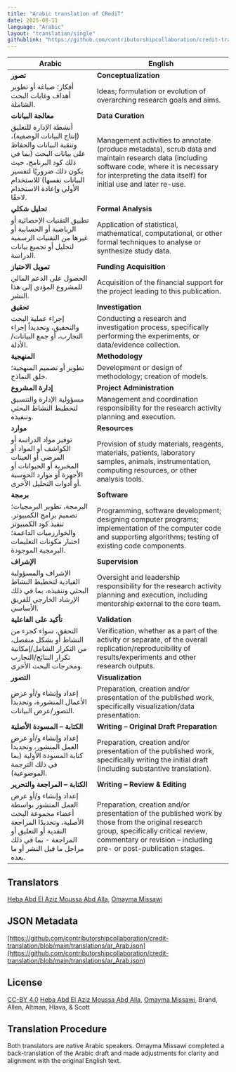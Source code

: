 ```yaml
---
title: "Arabic translation of CRediT"
date: 2025-08-11
language: "Arabic"
layout: "translation/single"
githublink: "https://github.com/contributorshipcollaboration/credit-translation/blob/main/translations/ar_Arab.json"
---
```


| Arabic | English |
| --- | --- |
| **تصور** | **Conceptualization** |
| أفكار؛ صياغة أو تطوير أهداف وغايات البحث الشاملة. | Ideas; formulation or evolution of overarching research goals and aims. |
| **معالجة البيانات** | **Data Curation** |
| أنشطة الإدارة للتعليق (إنتاج البيانات الوصفية)، وتنقية البيانات والحفاظ على بيانات البحث (بما في ذلك كود البرنامج، حيث يكون ذلك ضروريًا لتفسير البيانات نفسها) للاستخدام الأولي وإعادة الاستخدام لاحقًا. | Management activities to annotate (produce metadata), scrub data and maintain research data (including software code, where it is necessary for interpreting the data itself) for initial use and later re-use. |
| **تحليل شكلي** | **Formal Analysis** |
| تطبيق التقنيات الإحصائية أو الرياضية أو الحسابية أو غيرها من التقنيات الرسمية لتحليل أو تجميع بيانات الدراسة. | Application of statistical, mathematical, computational, or other formal techniques to analyse or synthesize study data. |
| **تمويل الاحتياز** | **Funding Acquisition** |
| الحصول على الدعم المالي للمشروع المؤدي إلى هذا  النشر. | Acquisition of the financial support for the project leading to this publication. |
| **تحقيق** | **Investigation** |
| إجراء عملية البحث والتحقيق، وتحديداً إجراء التجارب، أو جمع البيانات/الأدلة. | Conducting a research and investigation process, specifically performing the experiments, or data/evidence collection. |
| **المنهجية** | **Methodology** |
| تطوير أو تصميم المنهجية؛ خلق النماذج. | Development or design of methodology; creation of models. |
| **إدارة المشروع** | **Project Administration** |
| مسؤولية الإدارة والتنسيق لتخطيط النشاط البحثي وتنفيذه. | Management and coordination responsibility for the research activity planning and execution. |
| **موارد** | **Resources** |
| توفير مواد الدراسة أو الكواشف أو المواد أو المرضى أو العينات المخبرية أو الحيوانات أو الأجهزة أو موارد الحوسبة أو أدوات التحليل الأخرى. | Provision of study materials, reagents, materials, patients, laboratory samples, animals, instrumentation, computing resources, or other analysis tools. |
| **برمجة** | **Software** |
| البرمجة، تطوير البرمجيات؛ تصميم برامج الكمبيوتر. تنفيذ كود الكمبيوتر والخوارزميات الداعمة؛ اختبار مكونات التعليمات البرمجية الموجودة. | Programming, software development; designing computer programs; implementation of the computer code and supporting algorithms; testing of existing code components. |
| **الإشراف** | **Supervision** |
| الإشراف والمسؤولية القيادية لتخطيط النشاط البحثي وتنفيذه، بما في ذلك الإرشاد الخارجي للفريق الأساسي. | Oversight and leadership responsibility for the research activity planning and execution, including mentorship external to the core team. |
| **تأكيد على الفاعلية** | **Validation** |
| التحقق، سواء كجزء من النشاط أو بشكل منفصل، من التكرار الشامل/إمكانية تكرار النتائج/التجارب ومخرجات البحث الأخرى. | Verification, whether as a part of the activity or separate, of the overall replication/reproducibility of results/experiments and other research outputs. |
| **التصور** | **Visualization** |
| إعداد وإنشاء و/أو عرض الأعمال المنشورة، وتحديداً التصور/عرض البيانات. | Preparation, creation and/or presentation of the published work, specifically visualization/data presentation. |
| **الكتابة – المسودة الأصلية** | **Writing – Original Draft Preparation** |
| إعداد وإنشاء و/أو عرض العمل المنشور، وتحديداً كتابة المسودة الأولية (بما في ذلك الترجمة الموضوعية). | Preparation, creation and/or presentation of the published work, specifically writing the initial draft (including substantive translation). |
| **الكتابة – المراجعة والتحرير** | **Writing – Review & Editing** |
| إعداد وإنشاء و/أو عرض العمل المنشور بواسطة أعضاء مجموعة البحث الأصلية، وتحديدًا المراجعة النقدية أو التعليق أو المراجعة - بما في ذلك مراحل ما قبل النشر أو ما بعده. | Preparation, creation and/or presentation of the published work by those from the original research group, specifically critical review, commentary or revision – including pre- or post-publication stages. |

## Translators

[Heba Abd El Aziz Moussa  Abd Alla](https://orcid.org/0000-0001-9959-8337), [Omayma  Missawi](https://orcid.org/0000-0002-1135-1776)

## JSON Metadata

[https://github.com/contributorshipcollaboration/credit-translation/blob/main/translations/ar_Arab.json](https://github.com/contributorshipcollaboration/credit-translation/blob/main/translations/ar_Arab.json)

## License

[CC-BY 4.0](https://creativecommons.org/licenses/by/4.0/) [Heba Abd El Aziz Moussa  Abd Alla](https://orcid.org/0000-0001-9959-8337), [Omayma  Missawi](https://orcid.org/0000-0002-1135-1776), Brand, Allen, Altman, Hlava, & Scott

## Translation Procedure

Both translators are native Arabic speakers. Omayma Missawi completed a back-translation of the Arabic draft and made adjustments for clarity and alignment with the original English text.